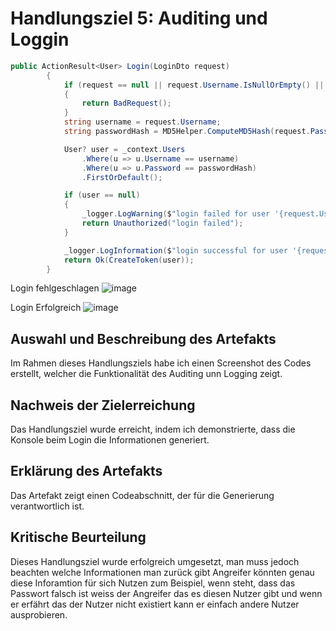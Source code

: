 # Handlungsziel 5: Auditing und Loggin
```C#
public ActionResult<User> Login(LoginDto request)
        {
            if (request == null || request.Username.IsNullOrEmpty() || request.Password.IsNullOrEmpty())
            {
                return BadRequest();
            }
            string username = request.Username;
            string passwordHash = MD5Helper.ComputeMD5Hash(request.Password);

            User? user = _context.Users
                .Where(u => u.Username == username)
                .Where(u => u.Password == passwordHash)
                .FirstOrDefault();

            if (user == null)
            {
                _logger.LogWarning($"login failed for user '{request.Username}'");
                return Unauthorized("login failed");
            }

            _logger.LogInformation($"login successful for user '{request.Username}'");
            return Ok(CreateToken(user));
        }
```
Login fehlgeschlagen
![image](https://github.com/BigDipsey/BruhinElvis-LB183/assets/89131634/08b9b2fd-f773-4cac-80cd-919b8f5b8816)

Login Erfolgreich
![image](https://github.com/BigDipsey/BruhinElvis-LB183/assets/89131634/019b6419-5e77-4b4c-9ea4-8d178e1f4082)




## Auswahl und Beschreibung des Artefakts
Im Rahmen dieses Handlungsziels habe ich einen Screenshot des Codes erstellt, welcher die Funktionalität des Auditing unn Logging zeigt.

## Nachweis der Zielerreichung
Das Handlungsziel wurde erreicht, indem ich demonstrierte, dass die Konsole beim Login die Informationen generiert.

## Erklärung des Artefakts
Das Artefakt zeigt einen Codeabschnitt, der für die Generierung verantwortlich ist.

## Kritische Beurteilung
Dieses Handlungsziel wurde erfolgreich umgesetzt, man muss jedoch beachten welche Informationen man zurück gibt Angreifer könnten genau diese Inforamtion für sich Nutzen zum Beispiel, wenn steht, dass das Passwort falsch ist weiss der Angreifer das es diesen Nutzer gibt und wenn er erfährt das der Nutzer nicht existiert kann er einfach andere Nutzer ausprobieren.

